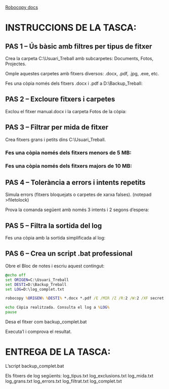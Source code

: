 [Robocopy docs](https://learn.microsoft.com/es-es/windows-server/administration/windows-commands/robocopy)


# INSTRUCCIONS DE LA TASCA:
## PAS 1 – Ús bàsic amb filtres per tipus de fitxer
Crea la carpeta C:\Usuari_Treball amb subcarpetes: Documents, Fotos, Projectes.

Omple aquestes carpetes amb fitxers diversos: .docx, .pdf, .jpg, .exe, etc.

Fes una còpia només dels fitxers .docx i .pdf a D:\Backup_Treball:

## PAS 2 – Excloure fitxers i carpetes
Exclou el fitxer manual.docx i la carpeta Fotos de la còpia:


## PAS 3 – Filtrar per mida de fitxer
Crea fitxers grans i petits dins C:\Usuari_Treball.

### Fes una còpia només dels fitxers menors de 5 MB:

### Fes una còpia només dels fitxers majors de 10 MB:

## PAS 4 – Tolerància a errors i intents repetits
Simula errors (fitxers bloquejats o carpetes de xarxa falses). (notepad >filetolock)

Prova la comanda següent amb només 3 intents i 2 segons d’espera:

## PAS 5 – Filtra la sortida del log
Fes una còpia amb la sortida simplificada al log:

## PAS 6 – Crea un script .bat professional
Obre el Bloc de notes i escriu aquest contingut:

``` bat
@echo off
set ORIGEN=C:\Usuari_Treball
set DESTI=D:\Backup_Treball
set LOG=D:\log_complet.txt

robocopy %ORIGEN% %DESTI% *.docx *.pdf /E /MIR /Z /R:2 /W:2 /XF secret.docx /XD Temporal Fotos /LOG:%LOG%

echo Còpia realitzada. Consulta el log a %LOG%
pause
```
Desa el fitxer com backup_complet.bat

Executa’l i comprova el resultat.

# ENTREGA DE LA TASCA:
L’script backup_complet.bat

Els fitxers de log següents: 
log_tipus.txt
log_exclusions.txt
log_mida.txt
log_grans.txt
log_errors.txt
log_filtrat.txt
log_complet.txt
